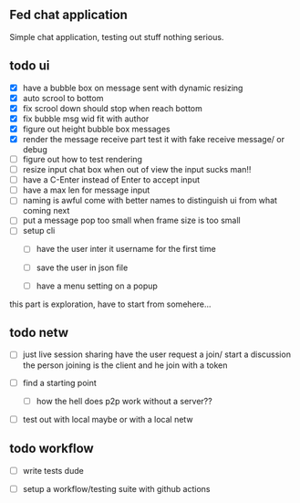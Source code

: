 ## Fed chat application

Simple chat application, testing out stuff nothing serious.

## todo ui
- [X] have a bubble box on message sent with dynamic resizing
- [X] auto scrool to bottom
- [X] fix scrool down should stop when reach bottom
- [X] fix bubble msg wid fit with author
- [X] figure out height bubble box messages
- [X] render the message receive part test it with fake receive message/ or debug
- [ ] figure out how to test rendering
- [ ] resize input chat box when out of view the input sucks man!!
- [ ] have a C-Enter instead of Enter to accept input
- [ ] have a max len for message input
- [ ] naming is awful come with better names to distinguish ui from what coming next
- [ ] put a message pop too small when frame size is too small
- [ ] setup cli
    - [ ] have the user inter it username for the first time
    - [ ] save the user in json file 
    - [ ] have a menu setting on a popup


this part is exploration, have to start from somehere...
## todo netw
- [ ] just live session sharing have the user request a join/ start a discussion 
      the person joining is the client and he join with a token
- [ ] find a starting point
    - [ ] how the hell does p2p work without a server??
- [ ] test out with local maybe or with a local netw


## todo workflow
- [ ] write tests dude
- [ ] setup a workflow/testing suite with github actions

